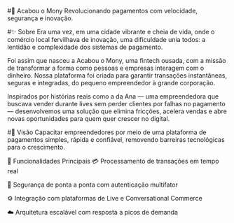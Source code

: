 #💸 Acabou o Mony
Revolucionando pagamentos com velocidade, segurança e inovação.

#✨ Sobre
Era uma vez, em uma cidade vibrante e cheia de vida, onde o comércio local fervilhava de inovação, uma dificuldade unia todos: a lentidão e complexidade dos sistemas de pagamento.

Foi assim que nasceu a Acabou o Mony, uma fintech ousada, com a missão de transformar a forma como pessoas e empresas interagem com o dinheiro. Nossa plataforma foi criada para garantir transações instantâneas, seguras e integradas, do pequeno empreendedor à grande corporação.

Inspirados por histórias reais como a da Ana — uma empreendedora que buscava vender durante lives sem perder clientes por falhas no pagamento — desenvolvemos uma solução que elimina fricções, acelera vendas e abre novas oportunidades para quem quer crescer no digital.

#🚀 Visão
Capacitar empreendedores por meio de uma plataforma de pagamentos simples, rápida e confiável, removendo barreiras tecnológicas para o crescimento.

🧱 Funcionalidades Principais
💳 Processamento de transações em tempo real

🔐 Segurança de ponta a ponta com autenticação multifator

⚙️ Integração com plataformas de Live e Conversational Commerce

☁️ Arquitetura escalável com resposta a picos de demanda

